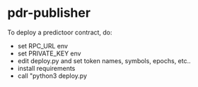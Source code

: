 # pdr-publisher

To deploy a predictoor contract, do:

- set RPC_URL env
- set PRIVATE_KEY env
- edit deploy.py and set token names, symbols, epochs, etc..
- install requirements
- call "python3 deploy.py